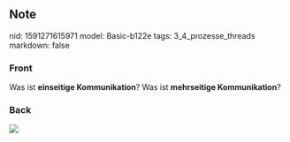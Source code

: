 ## Note
nid: 1591271615971
model: Basic-b122e
tags: 3_4_prozesse_threads
markdown: false

### Front
Was ist <b>einseitige Kommunikation</b>? Was ist <b>mehrseitige
Kommunikation</b>?

### Back
<img src="paste-cd551b1a5f002c50d0fa219cdd76a6ff4db80928.jpg">
